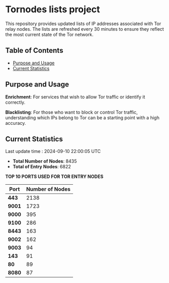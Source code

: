 # Tornodes lists project

This repository provides updated lists of IP addresses associated with Tor relay nodes. The lists are refreshed every 30 minutes to ensure they reflect the most current state of the Tor network.

## Table of Contents

- [Purpose and Usage](#purpose-and-usage)
- [Current Statistics](#current-statistics)


## Purpose and Usage

**Enrichment**: For services that wish to allow Tor traffic or identify it correctly.

**Blacklisting**: For those who want to block or control Tor traffic, understanding which IPs belong to Tor can be a starting point with a high accuracy.

## Current Statistics

Last update time : 2024-09-10 22:00:05 UTC

- **Total Number of Nodes**: 8435
- **Total of Entry Nodes**: 6822

**TOP 10 PORTS USED FOR TOR ENTRY NODES**

| **Port** | **Number of Nodes** |
|------|-----------------|
| **443**   | 2138  |
| **9001**   | 1723  |
| **9000**   | 395  |
| **9100**   | 286  |
| **8443**   | 163  |
| **9002**   | 162  |
| **9003**   | 94  |
| **143**   | 91  |
| **80**   | 89  |
| **8080**   | 87  |

